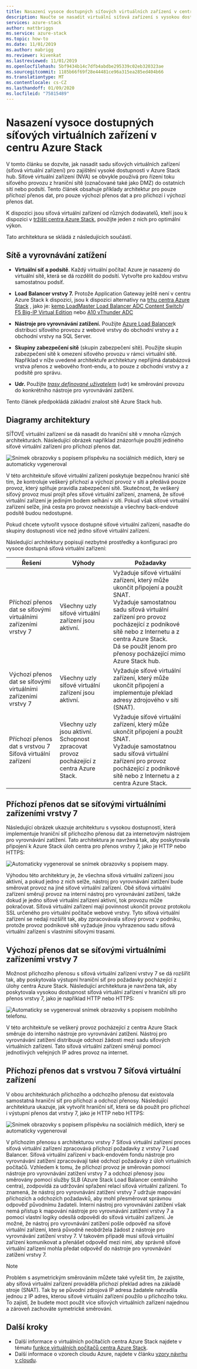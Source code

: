 ```yaml
---
title: Nasazení vysoce dostupných síťových virtuálních zařízení v centru Azure Stack | Microsoft Docs
description: Naučte se nasadit virtuální síťová zařízení s vysokou dostupností na Azure Stack hub.
services: azure-stack
author: mattbriggs
ms.service: azure-stack
ms.topic: how-to
ms.date: 11/01/2019
ms.author: mabrigg
ms.reviewer: kivenkat
ms.lastreviewed: 11/01/2019
ms.openlocfilehash: 5bf9434b14c7dfb4abdbe295339c02eb320323ae
ms.sourcegitcommit: 1185b66f69f28e44481ce96a315ea285ed404b66
ms.translationtype: MT
ms.contentlocale: cs-CZ
ms.lasthandoff: 01/09/2020
ms.locfileid: "75815489"
---
```

# <a name="deploy-highly-available-network-virtual-appliances-on-azure-stack-hub"></a>Nasazení vysoce dostupných síťových virtuálních zařízení v centru Azure Stack

V tomto článku se dozvíte, jak nasadit sadu síťových virtuálních zařízení (síťová virtuální zařízení) pro zajištění vysoké dostupnosti v Azure Stack hub. Síťové virtuální zařízení (NVA) se obvykle používá pro řízení toku síťového provozu z hraniční sítě (označované také jako DMZ) do ostatních sítí nebo podsítí. Tento článek obsahuje příklady architektur pro pouze příchozí přenos dat, pro pouze výchozí přenos dat a pro příchozí i výchozí přenos dat.

K dispozici jsou síťová virtuální zařízení od různých dodavatelů, kteří jsou k dispozici v [tržišti centra Azure Stack](https://docs.microsoft.com/azure-stack/operator/azure-stack-marketplace-azure-items), použijte jeden z nich pro optimální výkon.

Tato architektura se skládá z následujících součástí.

## <a name="networking-and-load-balancing"></a>Sítě a vyrovnávání zatížení

-   **Virtuální síť a podsítě**. Každý virtuální počítač Azure je nasazený do virtuální sítě, která se dá rozdělit do podsítí. Vytvořte pro každou vrstvu samostatnou podsíť.

-   **Load Balancer vrstvy 7.** Protože Application Gateway ještě není v centru Azure Stack k dispozici, jsou k dispozici alternativy na [trhu centra Azure Stack](https://docs.microsoft.com/azure-stack/operator/azure-stack-marketplace-azure-items) , jako je: [kemp LoadMaster Load Balancer ADC Content Switch](https://azuremarketplace.microsoft.com/marketplace/apps/kemptech.vlm-azure)/ [F5 Big-IP Virtual Edition](https://azuremarketplace.microsoft.com/marketplace/apps/f5-networks.f5-big-ip-best) nebo [A10 vThunder ADC](https://azuremarketplace.microsoft.com/marketplace/apps/a10networks.vthunder-414-gr1)

-   **Nástroje pro vyrovnávání zatížení.** Použijte [Azure Load Balancer](https://docs.microsoft.com/azure/load-balancer/load-balancer-overview)k distribuci síťového provozu z webové vrstvy do obchodní vrstvy a z obchodní vrstvy na SQL Server.

-   **Skupiny zabezpečení sítě** (skupin zabezpečení sítě). Použijte skupin zabezpečení sítě k omezení síťového provozu v rámci virtuální sítě. Například v níže uvedené architektuře architektury nepřijímá databázová vrstva přenos z webového front-endu, a to pouze z obchodní vrstvy a z podsítě pro správu.

-   **Udr.** Použijte [*trasy definované uživatelem*](https://docs.microsoft.com/azure/virtual-network/virtual-networks-udr-overview/) (udr) ke směrování provozu do konkrétního nástroje pro vyrovnávání zatížení.

Tento článek předpokládá základní znalost sítě Azure Stack hub.

## <a name="architecture-diagrams"></a>Diagramy architektury

SÍŤOVÉ virtuální zařízení se dá nasadit do hraniční sítě v mnoha různých architekturách. Následující obrázek například znázorňuje použití jediného síťové virtuální zařízení pro příchozí přenos dat.

![Snímek obrazovky s popisem příspěvku na sociálních médiích, který se automaticky vygeneroval](./media/iaas-architecture-nva-architecture/image1.png)

V této architektuře síťové virtuální zařízení poskytuje bezpečnou hranicí sítě tím, že kontroluje veškerý příchozí a výchozí provoz v síti a předává pouze provoz, který splňuje pravidla zabezpečení sítě. Skutečnost, že veškerý síťový provoz musí projít přes síťové virtuální zařízení, znamená, že síťové virtuální zařízení je jediným bodem selhání v síti. Pokud však síťové virtuální zařízení selže, jiná cesta pro provoz neexistuje a všechny back-endové podsítě budou nedostupné.

Pokud chcete vytvořit vysoce dostupné síťové virtuální zařízení, nasaďte do skupiny dostupnosti více než jedno síťové virtuální zařízení.

Následující architektury popisují nezbytné prostředky a konfiguraci pro vysoce dostupná síťová virtuální zařízení:

| Řešení | Výhody | Požadavky |
| --- | --- | --- |
| Příchozí přenos dat se síťovými virtuálními zařízeními vrstvy 7 | Všechny uzly síťové virtuální zařízení jsou aktivní. | Vyžaduje síťové virtuální zařízení, který může ukončit připojení a použít SNAT.<br>Vyžaduje samostatnou sadu síťová virtuální zařízení pro provoz pocházející z podnikové sítě nebo z Internetu a z centra Azure Stack.<br>Dá se použít jenom pro přenosy pocházející mimo Azure Stack hub.  |
| Výchozí přenos dat se síťovými virtuálními zařízeními vrstvy 7 | Všechny uzly síťové virtuální zařízení jsou aktivní. | Vyžaduje síťové virtuální zařízení, který může ukončit připojení a implementuje překlad adresy zdrojového v síti (SNAT). |
| Příchozí přenos dat s vrstvou 7 Síťová virtuální zařízení | Všechny uzly jsou aktivní.<br>Schopnost zpracovat provoz pocházející z centra Azure Stack. | Vyžaduje síťové virtuální zařízení, který může ukončit připojení a použít SNAT.<br>Vyžaduje samostatnou sadu síťová virtuální zařízení pro provoz pocházející z podnikové sítě nebo z Internetu a z centra Azure Stack. |

## <a name="ingress-with-layer-7-nvas"></a>Příchozí přenos dat se síťovými virtuálními zařízeními vrstvy 7

Následující obrázek ukazuje architekturu s vysokou dostupností, která implementuje hraniční síť příchozího přenosu dat za internetovým nástrojem pro vyrovnávání zatížení. Tato architektura je navržená tak, aby poskytovala připojení k Azure Stack úloh centra pro přenos vrstvy 7, jako je HTTP nebo HTTPS:

![Automaticky vygeneroval se snímek obrazovky s popisem mapy.](./media/iaas-architecture-nva-architecture/image2.png)

Výhodou této architektury je, že všechna síťová virtuální zařízení jsou aktivní, a pokud jedno z nich selže, nástroj pro vyrovnávání zatížení bude směrovat provoz na jiné síťové virtuální zařízení. Obě síťová virtuální zařízení směrují provoz na interní nástroj pro vyrovnávání zatížení, takže dokud je jedno síťové virtuální zařízení aktivní, tok provozu může pokračovat. Síťová virtuální zařízení mají povinnost ukončit provoz protokolu SSL určeného pro virtuální počítače webové vrstvy. Tyto síťová virtuální zařízení se nedají rozšířit tak, aby zpracovávala síťový provoz v podniku, protože provoz podnikové sítě vyžaduje jinou vyhrazenou sadu síťová virtuální zařízení s vlastními síťovými trasami.

## <a name="egress-with-layer-7-nvas"></a>Výchozí přenos dat se síťovými virtuálními zařízeními vrstvy 7

Možnost příchozího přenosu s síťová virtuální zařízení vrstvy 7 se dá rozšířit tak, aby poskytovala výstupní hraniční síť pro požadavky pocházející z úlohy centra Azure Stack. Následující architektura je navržena tak, aby poskytovala vysokou dostupnost síťová virtuální zařízení v hraniční síti pro přenos vrstvy 7, jako je například HTTP nebo HTTPS:

![Automaticky se vygeneroval snímek obrazovky s popisem mobilního telefonu.](./media/iaas-architecture-nva-architecture/image3.png)

V této architektuře se veškerý provoz pocházející z centra Azure Stack směruje do interního nástroje pro vyrovnávání zatížení. Nástroj pro vyrovnávání zatížení distribuuje odchozí žádosti mezi sadu síťových virtuálních zařízení. Tato síťová virtuální zařízení směrují pomocí jednotlivých veřejných IP adres provoz na internet.

## <a name="ingress-egress-with-layer-7--nvas"></a>Příchozí přenos dat s vrstvou 7 Síťová virtuální zařízení

V obou architekturách příchozího a odchozího přenosu dat existovala samostatná hraniční síť pro příchozí a odchozí přenosy. Následující architektura ukazuje, jak vytvořit hraniční síť, která se dá použít pro příchozí i výstupní přenos dat vrstvy 7, jako je HTTP nebo HTTPS:

![Snímek obrazovky s popisem příspěvku na sociálních médiích, který se automaticky vygeneroval](./media/iaas-architecture-nva-architecture/image4.png)

V příchozím přenosu s architekturou vrstvy 7 Síťová virtuální zařízení proces síťová virtuální zařízení zpracovává příchozí požadavky z vrstvy 7 Load Balancer. Síťová virtuální zařízení v back-endovém fondu nástroje pro vyrovnávání zatížení zpracovávají také odchozí požadavky z úloh virtuálních počítačů. Vzhledem k tomu, že příchozí provoz je směrován pomocí nástroje pro vyrovnávání zatížení vrstvy 7 a odchozí přenosy jsou směrovány pomocí služby SLB (Azure Stack Load Balancer centrálního centra), zodpovídá za udržování spřažení relací síťová virtuální zařízení. To znamená, že nástroj pro vyrovnávání zatížení vrstvy 7 udržuje mapování příchozích a odchozích požadavků, aby mohl přesměrovat správnou odpověď původnímu žadateli. Interní nástroj pro vyrovnávání zatížení však nemá přístup k mapování nástroje pro vyrovnávání zatížení vrstvy 7 a pomocí vlastní logiky odesílá odpovědi do síťová virtuální zařízení. Je možné, že nástroj pro vyrovnávání zatížení pošle odpověď na síťové virtuální zařízení, která původně neobdržela žádost z nástroje pro vyrovnávání zatížení vrstvy 7. V takovém případě musí síťová virtuální zařízení komunikovat a přenášet odpověď mezi nimi, aby správně síťové virtuální zařízení mohla předat odpověď do nástroje pro vyrovnávání zatížení vrstvy 7.

> [!Note]  
> Problém s asymetrickým směrováním můžete také vyřešit tím, že zajistíte, aby síťová virtuální zařízení prováděla příchozí překlad adres na základě stroje (SNAT). Tak by se původní zdrojová IP adresa žadatele nahradila jednou z IP adres, kterou síťové virtuální zařízení použilo u příchozího toku. To zajistí, že budete moct použít více síťových virtuálních zařízení najednou a zároveň zachováte symetrické směrování.

## <a name="next-steps"></a>Další kroky

- Další informace o virtuálních počítačích centra Azure Stack najdete v tématu [funkce virtuálních počítačů centra Azure Stack](azure-stack-vm-considerations.md).  
- Další informace o vzorech cloudu Azure, najdete v článku [vzory návrhu v cloudu](https://docs.microsoft.com/azure/architecture/patterns).
